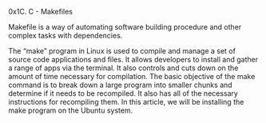 0x1C. C - Makefiles

Makefile is a way of automating software building procedure and other complex
tasks with dependencies.

The “make” program in Linux is used to compile and manage a set of source
code applications and files. It allows developers to install and gather a
range of apps via the terminal. It also controls and cuts down on the amount
of time necessary for compilation. The basic objective of the make command is
to break down a large program into smaller chunks and determine if it needs
to be recompiled. It also has all of the necessary instructions for recompiling
them. In this article, we will be installing the make program on the Ubuntu
system.

